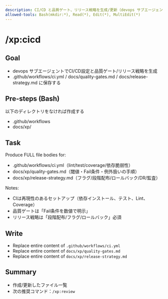 ```yaml
---
description: CI/CD と品質ゲート、リリース戦略を生成/更新（devops サブエージェントを利用）
allowed-tools: Bash(mkdir:*), Read(*), Edit(*), MultiEdit(*)
---
```

# /xp:cicd

## Goal

- devops サブエージェントでCI/CD設定と品質ゲート/リリース戦略を生成
- .github/workflows/ci.yml / docs/quality-gates.md / docs/release-strategy.md に保存する

## Pre-steps (Bash)

以下のディレクトリをなければ作成する
- .github/workflows
- docs/xp/

## Task

Produce FULL file bodies for:

- .github/workflows/ci.yml（lint/test/coverage/依存脆弱性）
- docs/xp/quality-gates.md（閾値・Fail条件・例外扱いの手順）
- docs/xp/release-strategy.md（フラグ/段階配布/ロールバック/DR/監査）

Notes:

- CIは再現性のあるセットアップ（依存インストール、テスト、Lint、Coverage）
- 品質ゲートは「Fail条件を数値で明示」
- リリース戦略は「段階配布/フラグ/ロールバック」必須

## Write

- Replace entire content of `.github/workflows/ci.yml`
- Replace entire content of `docs/xp/quality-gates.md`
- Replace entire content of `docs/xp/release-strategy.md`

## Summary

- 作成/更新したファイル一覧
- 次の推奨コマンド：`/xp:review`
